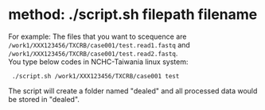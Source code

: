 # method: ./script.sh filepath filename
For example:
The files that you want to scequence are `/work1/XXX123456/TXCRB/case001/test.read1.fastq` and `/work1/XXX123456/TXCRB/case001/test.read2.fastq`.  
You type below codes in NCHC-Taiwania linux system:
```
 ./script.sh /work1/XXX123456/TXCRB/case001 test 
```
The script will create a folder named "dealed" and all processed data would be stored in "dealed".
